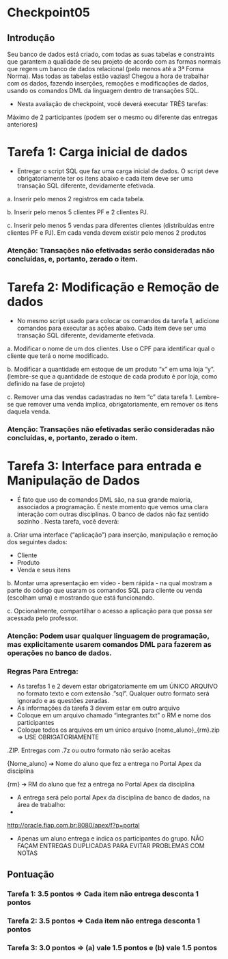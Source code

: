 # Checkpoint05

## Introdução

Seu banco de dados está criado, com todas as suas tabelas e constraints que garantem a qualidade de seu projeto de acordo com as formas normais que regem um banco de dados relacional (pelo menos até a 3ª Forma Norma). Mas todas as tabelas estão vazias!
Chegou a hora de trabalhar com os dados, fazendo inserções, remoções e modificações de dados, usando os comandos DML da linguagem dentro de transações SQL.

- Nesta avaliação de checkpoint, você deverá executar TRÊS tarefas:

Máximo de 2 participantes (podem ser o mesmo ou diferente das entregas anteriores)

# Tarefa 1: Carga inicial de dados

- Entregar o script SQL que faz uma carga inicial de dados. O script deve obrigatoriamente ter os itens abaixo e cada item deve ser uma transação SQL diferente, devidamente efetivada.

a. Inserir pelo menos 2 registros em cada tabela.

b. Inserir pelo menos 5 clientes PF e 2 clientes PJ.

c. Inserir pelo menos 5 vendas para diferentes clientes (distribuídas entre clientes PF e PJ). Em cada venda devem existir pelo menos 2 produtos

### Atenção: Transações não efetivadas serão consideradas não concluídas, e, portanto, zerado o item.

# Tarefa 2: Modificação e Remoção de dados

- No mesmo script usado para colocar os comandos da tarefa 1, adicione comandos para executar as ações abaixo. Cada item deve ser uma transação SQL diferente, devidamente efetivada.

a. Modificar o nome de um dos clientes. Use o CPF para identificar qual o cliente que terá o nome modificado.

b. Modificar a quantidade em estoque de um produto “x” em uma loja “y”. (lembre-se que a quantidade de estoque de cada produto é por loja, como definido na fase de projeto)

c. Remover uma das vendas cadastradas no item “c” data tarefa 1. Lembre-se que remover uma venda implica, obrigatoriamente, em remover os itens daquela venda.

### Atenção: Transações não efetivadas serão consideradas não concluídas, e, portanto, zerado o item.

# Tarefa 3: Interface para entrada e Manipulação de Dados

- É fato que uso de comandos DML são, na sua grande maioria, associados a programação. É neste momento que vemos uma clara interação com outras disciplinas. O banco de dados não faz sentido
sozinho . Nesta tarefa, você deverá:

a. Criar uma interface (“aplicação”) para inserção, manipulação e remoção dos seguintes dados:

- Cliente
- Produto
- Venda e seus itens

b. Montar uma apresentação em vídeo - bem rápida - na qual mostram a parte do código que usaram os comandos SQL para cliente ou venda (escolham uma) e mostrando que está
funcionando.

c. Opcionalmente, compartilhar o acesso a aplicação para que possa ser acessada pelo professor.

### Atenção: Podem usar qualquer linguagem de programação, mas explicitamente usarem comandos DML para fazerem as operações no banco de dados.

###  Regras Para Entrega:

- As tarefas 1 e 2 devem estar obrigatoriamente em um ÚNICO ARQUIVO no formato texto e com extensão .”sql”. Qualquer outro formato será ignorado e as questões zeradas.
- As informações da tarefa 3 devem estar em outro arquivo
- Coloque em um arquivo chamado “integrantes.txt” o RM e nome dos participantes
- Coloque todos os arquivos em um único arquivo {nome_aluno}_{rm}.zip => USE OBRIGATORIAMENTE

.ZIP. Entregas com .7z ou outro formato não serão aceitas

{Nome_aluno} ➔ Nome do aluno que fez a entrega no Portal Apex da disciplina

{rm} ➔ RM do aluno que fez a entrega no Portal Apex da disciplina

- A entrega será pelo portal Apex da disciplina de banco de dados, na área de trabalho:
- 
http://oracle.fiap.com.br:8080/apex/f?p=portal

- Apenas um aluno entrega e indica os participantes do grupo. NÃO FAÇAM ENTREGAS DUPLICADAS PARA EVITAR PROBLEMAS COM NOTAS

## Pontuação
### Tarefa 1: 3.5 pontos => Cada item não entrega desconta 1 pontos
### Tarefa 2: 3.5 pontos => Cada item não entrega desconta 1 pontos
### Tarefa 3: 3.0 pontos => (a) vale 1.5 pontos e (b) vale 1.5 pontos
